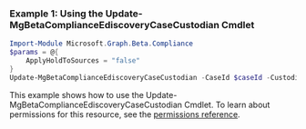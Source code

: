 ### Example 1: Using the Update-MgBetaComplianceEdiscoveryCaseCustodian Cmdlet
```powershell
Import-Module Microsoft.Graph.Beta.Compliance
$params = @{
	ApplyHoldToSources = "false"
}
Update-MgBetaComplianceEdiscoveryCaseCustodian -CaseId $caseId -CustodianId $custodianId -BodyParameter $params
```
This example shows how to use the Update-MgBetaComplianceEdiscoveryCaseCustodian Cmdlet.
To learn about permissions for this resource, see the [permissions reference](/graph/permissions-reference).
